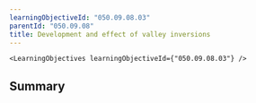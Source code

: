```yaml
---
learningObjectiveId: "050.09.08.03"
parentId: "050.09.08"
title: Development and effect of valley inversions
---
```


```tsx eval
<LearningObjectives learningObjectiveId={"050.09.08.03"} />
```

## Summary
